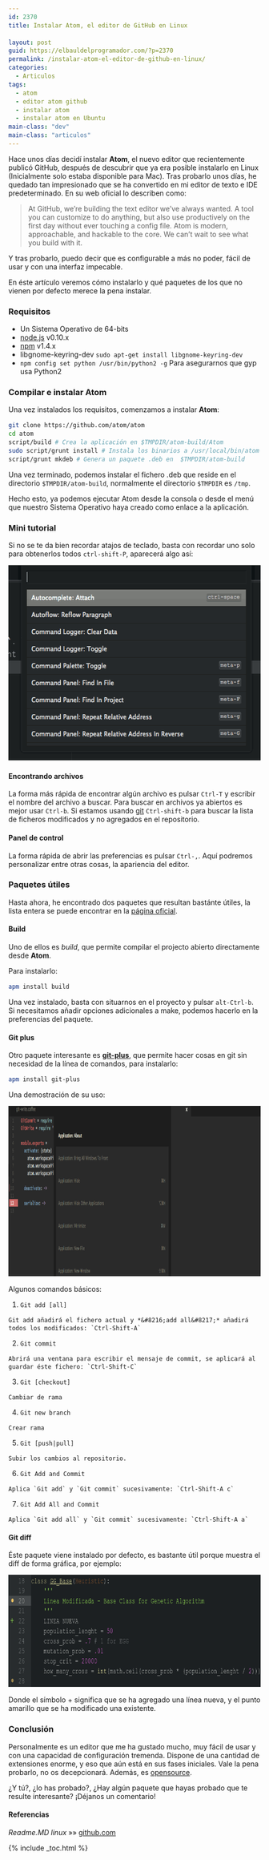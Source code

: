 ```yaml
---
id: 2370
title: Instalar Atom, el editor de GitHub en Linux

layout: post
guid: https://elbauldelprogramador.com/?p=2370
permalink: /instalar-atom-el-editor-de-github-en-linux/
categories:
  - Articulos
tags:
  - atom
  - editor atom github
  - instalar atom
  - instalar atom en Ubuntu
main-class: "dev"
main-class: "articulos"
---
```

Hace unos días decidí instalar **Atom**, el nuevo editor que recientemente publicó GitHub, después de descubrir que ya era posible instalarlo en Linux (Inicialmente solo estaba disponible para Mac). Tras probarlo unos días, he quedado tan impresionado que se ha convertido en mi editor de texto e IDE predeterminado. En su web oficial lo describen como:

> At GitHub, we&#8217;re building the text editor we&#8217;ve always wanted. A tool you can customize to do anything, but also use productively on the first day without ever touching a config file. Atom is modern, approachable, and hackable to the core. We can&#8217;t wait to see what you build with it. 

Y tras probarlo, puedo decir que es configurable a más no poder, fácil de usar y con una interfaz impecable. 

En éste artículo veremos cómo instalarlo y qué paquetes de los que no vienen por defecto merece la pena instalar.

<!--ad-->

### Requisitos

  * Un Sistema Operativo de 64-bits
  * <a target="_blank" href="http://nodejs.org/download/">node.js</a> v0.10.x
  * <a target="_blank" href="http://www.npmjs.org/">npm</a> v1.4.x 
  * libgnome-keyring-dev `sudo apt-get install libgnome-keyring-dev`
  * `npm config set python /usr/bin/python2 -g` Para asegurarnos que gyp usa Python2

### Compilar e instalar Atom

Una vez instalados los requisitos, comenzamos a instalar **Atom**:

```bash
git clone https://github.com/atom/atom
cd atom
script/build # Crea la aplicación en $TMPDIR/atom-build/Atom
sudo script/grunt install # Instala los binarios a /usr/local/bin/atom
script/grunt mkdeb # Genera un paquete .deb en  $TMPDIR/atom-build

```

Una vez terminado, podemos instalar el fichero .deb que reside en el directorio `$TMPDIR/atom-build`, normalmente el directorio `$TMPDIR` es `/tmp`.

Hecho esto, ya podemos ejecutar Atom desde la consola o desde el menú que nuestro Sistema Operativo haya creado como enlace a la aplicación.

### Mini tutorial

Si no se te da bien recordar atajos de teclado, basta con recordar uno solo para obtenerlos todos `ctrl-shift-P`, aparecerá algo así:

<img src="/assets/img/2014/05/cmd-alt-p-atom.png" alt="cmd-alt-p atom" width="548" height="390" class="aligncenter size-full wp-image-2373" />

#### Encontrando archivos

La forma más rápida de encontrar algún archivo es pulsar `Ctrl-T` y escribir el nombre del archivo a buscar. Para buscar en archivos ya abiertos es mejor usar `Ctrl-b`. Si estamos usando [git][1] `Ctrl-shift-b` para buscar la lista de ficheros modificados y no agregados en el repositorio.

#### Panel de control

La forma rápida de abrir las preferencias es pulsar `Ctrl-,`. Aquí podremos personalizar entre otras cosas, la apariencia del editor.

### Paquetes útiles

Hasta ahora, he encontrado dos paquetes que resultan bastánte útiles, la lista entera se puede encontrar en la <a href="https://atom.io/packages" target="_blank">página oficial</a>. 

#### Build

Uno de ellos es *build*, que permite compilar el projecto abierto directamente desde **Atom**.

Para instalarlo:

```bash
apm install build

```

Una vez instalado, basta con situarnos en el proyecto y pulsar `alt-Ctrl-b`. Si necesitamos añadir opciones adicionales a make, podemos hacerlo en la preferencias del paquete.

#### Git plus

Otro paquete interesante es **<a href="https://atom.io/packages/git-plus" title="Git Plus" target="_blank">git-plus</a>**, que permite hacer cosas en git sin necesidad de la línea de comandos, para instalarlo:

```bash
apm install git-plus

```

Una demostración de su uso:

<img src="/assets/img/2014/05/git-plus-atom.gif" alt="git-plus-atom" width="1075" height="340" class="aligncenter size-full wp-image-2374" />

Algunos comandos básicos:

  1. `Git add [all]`
    
    Git add añadirá el fichero actual y *&#8216;add all&#8217;* añadirá todos los modificados: `Ctrl-Shift-A`

  2. `Git commit`
    
    Abrirá una ventana para escribir el mensaje de commit, se aplicará al guardar éste fichero: `Ctrl-Shift-C`

  3. `Git [checkout]`
    
    Cambiar de rama

  4. `Git new branch`
    
    Crear rama

  5. `Git [push|pull]`
    
    Subir los cambios al repositorio.

  6. `Git Add and Commit`
    
    Aplica `Git add` y `Git commit` sucesivamente: `Ctrl-Shift-A c`

  7. `Git Add All and Commit`
    
    Aplica `Git add all` y `Git commit` sucesivamente: `Ctrl-Shift-A a`

#### Git diff

Éste paquete viene instalado por defecto, es bastante útil porque muestra el diff de forma gráfica, por ejemplo:

<img src="/assets/img/2014/05/git-diff-atom.png" alt="git diff atom" width="800" height="224" class="aligncenter size-full wp-image-2375" />

Donde el símbolo + significa que se ha agregado una línea nueva, y el punto amarillo que se ha modificado una existente.

### Conclusión

Personalmente es un editor que me ha gustado mucho, muy fácil de usar y con una capacidad de configuración tremenda. Dispone de una cantidad de extensiones enorme, y eso que aún está en sus fases iniciales. Vale la pena probarlo, no os decepcionará. Además, es [opensource][2].

¿Y tú?, ¿lo has probado?, ¿Hay algún paquete que hayas probado que te resulte interesante? ¡Déjanos un comentario!

#### Referencias

*Readme.MD linux* »» <a href="https://github.com/atom/atom/blob/master/docs/build-instructions/linux.md" target="_blank">github.com</a> 



 [1]: https://elbauldelprogramador.com/mini-tutorial-y-chuleta-de-comandos-git/ "Git: Mini Tutorial y chuleta de comandos"
 [2]: https://elbauldelprogramador.com/la-generacion-github-por-que-ahora-todos-estamos-en-el-opensource/ "La generación GitHub: Por qué ahora todos estamos en el opensource"

{% include _toc.html %}
